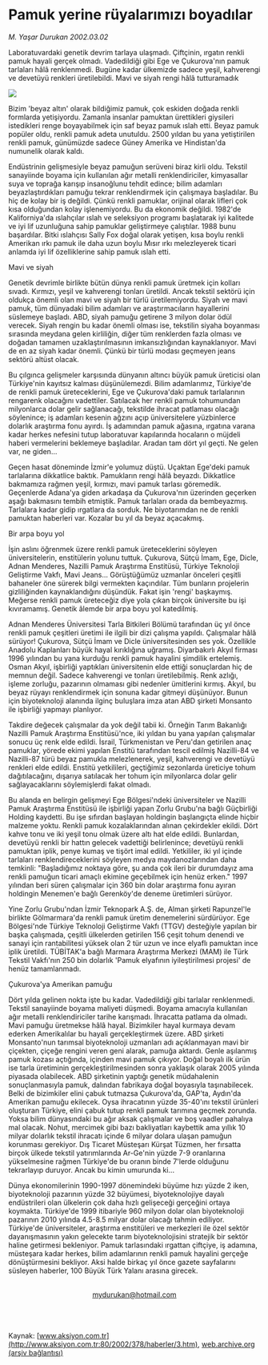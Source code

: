 # Pamuk yerine rüyalarımızı boyadılar

*M. Yaşar Durukan 2002.03.02*

<div>
 <p class="spot">
  Laboratuvardaki genetik devrim tarlaya ulaşmadı. Çiftçinin, ırgatın renkli pamuk hayali gerçek olmadı. Vadedildiği gibi Ege ve Çukurova'nın pamuk tarlaları hâlâ renklenmedi. Bugüne kadar ülkemizde sadece yeşil, kahverengi ve devetüyü renkleri üretilebildi. Mavi ve siyah rengi hâlâ tutturamadık
 </p>
 <p class="metin">
 </p>
 <img border="0" src="/web/20020329160227im_/http://www.aksiyon.com.tr/2002/378/resimler/pamuk.jpg"/>
 <p class="metin">
  Bizim 'beyaz altın' olarak bildiğimiz pamuk, çok eskiden doğada renkli formlarda yetişiyordu. Zamanla insanlar pamuktan ürettikleri giysileri istedikleri renge boyayabilmek için saf beyaz pamuk ıslah etti. Beyaz pamuk popüler oldu, renkli pamuk adeta unutuldu. 2500 yıldan bu yana yetiştirilen renkli pamuk, günümüzde sadece Güney Amerika ve Hindistan'da numunelik olarak kaldı.
 </p>
 <p class="metin">
  Endüstrinin gelişmesiyle beyaz pamuğun serüveni biraz kirli oldu. Tekstil sanayiinde boyama için kullanılan ağır metalli renklendiriciler, kimyasallar suya ve toprağa karışıp insanoğlunu tehdit edince; bilim adamları beyazlaştırdıkları pamuğu tekrar renklendirmek için çalışmaya başladılar. Bu hiç de kolay bir iş değildi. Çünkü renkli pamuklar, orijinal olarak lifleri çok kısa olduğundan kolay işlenemiyordu. Bu da ekonomik değildi. 1982'de Kaliforniya'da ıslahçılar ıslah ve seleksiyon programı başlatarak iyi kalitede ve iyi lif uzunluğuna sahip pamuklar geliştirmeye çalıştılar. 1988 bunu başardılar. Bitki ıslahçısı Sally Fox doğal olarak yetişen, kısa boylu renkli Amerikan ırkı pamuk ile daha uzun boylu Mısır ırkı melezleyerek ticari anlamda iyi lif özelliklerine sahip pamuk ıslah etti.
 </p>
 <p class="metin">
  Mavi ve siyah
 </p>
 <p class="metin">
  Genetik devrimle birlikte bütün dünya renkli pamuk üretmek için kolları sıvadı. Kırmızı, yeşil ve kahverengi tonları üretildi. Ancak tekstil sektörü için oldukça önemli olan mavi ve siyah bir türlü üretilemiyordu. Siyah ve mavi pamuk, tüm dünyadaki bilim adamları ve araştırmacıların hayallerini süslemeye başladı. ABD, siyah pamuğu getirene 3 milyon dolar ödül verecek. Siyah rengin bu kadar önemli olması ise, tekstilin siyaha boyanması sırasında meydana gelen kirliliğin, diğer tüm renklerden fazla olması ve doğadan tamamen uzaklaştırılmasının imkansızlığından kaynaklanıyor. Mavi de en az siyah kadar önemli. Çünkü bir türlü modası geçmeyen jeans sektörü altüst olacak.
 </p>
 <p class="metin">
  Bu çılgınca gelişmeler karşısında dünyanın altıncı büyük pamuk üreticisi olan Türkiye'nin kayıtsız kalması düşünülemezdi. Bilim adamlarımız, Türkiye'de de renkli pamuk üreteceklerini, Ege ve Çukurova'daki pamuk tarlalarının rengarenk olacağını vadettiler. Satılacak her renkli pamuk tohumundan milyonlarca dolar gelir sağlanacağı, tekstilde ihracat patlaması olacağı söylenince; iş adamları kesenin ağzını açıp üniversitelere yüzbinlerce dolarlık araştırma fonu ayırdı. İş adamından pamuk ağasına, ırgatına varana kadar herkes nefesini tutup laboratuvar kapılarında hocaların o müjdeli haberi vermelerini beklemeye başladılar. Aradan tam dört yıl geçti. Ne gelen var, ne giden...
 </p>
 <p class="metin">
  Geçen hasat döneminde İzmir'e yolumuz düştü. Uçaktan Ege'deki pamuk tarlalarına dikkatlice baktık. Pamukların rengi hâlâ beyazdı. Dikkatlice bakmamıza rağmen yeşil, kırmızı, mavi pamuk tarlası göremedik. Geçenlerde Adana'ya giden arkadaşa da Çukurova'nın üzerinden geçerken aşağı bakmasını tembih etmiştik. Pamuk tarlaları orada da bembeyazmış. Tarlalara kadar gidip ırgatlara da sorduk. Ne biyotarımdan ne de renkli pamuktan haberleri var. Kozalar bu yıl da beyaz açacakmış.
 </p>
 <p class="metin">
  Bir arpa boyu yol
 </p>
 <p class="metin">
  İşin aslını öğrenmek üzere renkli pamuk üreteceklerini söyleyen üniversitelerin, enstitülerin yolunu tuttuk. Çukurova, Sütçü İmam, Ege, Dicle, Adnan Menderes, Nazilli Pamuk Araştırma Enstitüsü, Türkiye Teknoloji Geliştirme Vakfı, Mavi Jeans... Görüştüğümüz uzmanlar önceleri çeşitli bahaneler öne sürerek bilgi vermekten kaçındılar. Tüm bunların projelerin gizliliğinden kaynaklandığını düşündük. Fakat işin 'rengi' başkaymış. Meğerse renkli pamuk üreteceğiz diye yola çıkan birçok üniversite bu işi kıvıramamış. Genetik âlemde bir arpa boyu yol katedilmiş.
 </p>
 <p class="metin">
  Adnan Menderes Üniversitesi Tarla Bitkileri Bölümü tarafından üç yıl önce renkli pamuk çeşitleri üretimi ile ilgili bir dizi çalışma yapıldı. Çalışmalar hâlâ sürüyor! Çukurova, Sütçü İmam ve Dicle üniversitesinden ses yok. Özellikle Anadolu Kaplanları büyük hayal kırıklığına uğramış. Diyarbakırlı Akyıl firması 1996 yılından bu yana kurduğu renkli pamuk hayalini şimdilik ertelemiş. Osman Akyıl, işbirliği yaptıkları üniversitenin elde ettiği sonuçlardan hiç de memnun değil. Sadece kahverengi ve tonları üretilebilmiş. Renk azlığı, işleme zorluğu, pazarının olmaması gibi nedenler ümitlerini kırmış. Akyıl, bu beyaz rüyayı renklendirmek için sonuna kadar gitmeyi düşünüyor. Bunun için biyoteknoloji alanında ilginç buluşlara imza atan ABD şirketi Monsanto ile işbirliği yapmayı planlıyor.
 </p>
 <p class="metin">
  Takdire değecek çalışmalar da yok değil tabii ki. Örneğin Tarım Bakanlığı Nazilli Pamuk Araştırma Enstitüsü'nce, iki yıldan bu yana yapılan çalışmalar sonucu üç renk elde edildi. İsrail, Türkmenistan ve Peru'dan getirilen anaç pamuklar, yörede ekimi yapılan Enstitü tarafından tescil edilmiş Nazilli-84 ve Nazilli-87 türü beyaz pamukla melezlenerek, yeşil, kahverengi ve devetüyü renkleri elde edildi. Enstitü yetkilileri, geçtiğimiz sezonlarda üreticiye tohum dağıtılacağını, dışarıya satılacak her tohum için milyonlarca dolar gelir sağlayacaklarını söylemişlerdi fakat olmadı.
 </p>
 <p class="metin">
  Bu alanda en belirgin gelişmeyi Ege Bölgesi'ndeki üniversiteler ve Nazilli Pamuk Araştırma Enstitüsü ile işbirliği yapan Zorlu Grubu'na bağlı Güçbirliği Holding kaydetti. Bu işe sıfırdan başlayan holdingin başlangıçta elinde hiçbir malzeme yoktu. Renkli pamuk kozalaklarından alınan çekirdekler ekildi. Dört kahve tonu ve iki yeşil tonu olmak üzere altı hat elde edildi. Bunlardan, devetüyü renkli bir hattın gelecek vadettiği belirlenince; devetüyü renkli pamuktan iplik, penye kumaş ve tişört imal edildi. Yetkililer, iki yıl içinde tarlaları renklendireceklerini söyleyen medya maydanozlarından daha temkinli: "Başladığımız noktaya göre, şu anda çok ileri bir durumdayız ama renkli pamuğun ticari amaçlı ekimine geçebilmek için henüz erken." 1997 yılından beri süren çalışmalar için 360 bin dolar araştırma fonu ayıran holdingin Menemen'e bağlı Gerenköy'de deneme üretimleri sürüyor.
 </p>
 <p class="metin">
  Yine Zorlu Grubu'ndan İzmir Teknopark A.Ş. de, Alman şirketi Rapunzel'le birlikte Gölmarmara'da renkli pamuk üretim denemelerini sürdürüyor. Ege Bölgesi'nde Türkiye Teknoloji Geliştirme Vakfı (TTGV) desteğiyle yapılan bir başka çalışmada, çeşitli ülkelerden getirilen 156 çeşit tohum denendi ve sanayi için rantabilitesi yüksek olan 2 tür uzun ve ince elyaflı pamuktan ince iplik üretildi. TÜBİTAK'a bağlı Marmara Araştırma Merkezi (MAM) ile Türk Tekstil Vakfı'nın 250 bin dolarlık 'Pamuk elyafının iyileştirilmesi projesi' de henüz tamamlanmadı.
 </p>
 <p class="metin">
  Çukurova'ya Amerikan pamuğu
 </p>
 <p class="metin">
  Dört yılda gelinen nokta işte bu kadar. Vadedildiği gibi tarlalar renklenmedi. Tekstil sanayiinde boyama maliyeti düşmedi. Boyama amacıyla kullanılan ağır metalli renklendiriciler tarihe karışmadı. İhracatta patlama da olmadı. Mavi pamuğu üretmekse hâlâ hayal. Bizimkiler hayal kurmaya devam ederken Amerikalılar bu hayali gerçekleştirmek üzere. ABD şirketi Monsanto'nun tarımsal biyoteknoloji uzmanları adı açıklanmayan mavi bir çiçekten, çiçeğe rengini veren geni alarak, pamuğa aktardı. Genle aşılanmış pamuk kozası açtığında, içinden mavi pamuk çıkıyor. Doğal boyalı ilk ürün ise tarla üretiminin gerçekleştirilmesinden sonra yaklaşık olarak 2005 yılında piyasada olabilecek. ABD şirketinin yaptığı genetik müdahalenin sonuçlanmasıyla pamuk, dalından fabrikaya doğal boyasıyla taşınabilecek. Belki de bizimkiler elini çabuk tutmazsa Çukurova'da, GAP'ta, Aydın'da Amerikan pamuğu ekilecek.  Oysa ihracatının yüzde 35-40'ını tekstil ürünleri oluşturan Türkiye, elini çabuk tutup renkli pamuk tarımına geçmek zorunda. Yoksa bilim dünyasındaki bu ağır aksak çalışmalar ve boş vaadler pahalıya mal olacak. Nohut, mercimek gibi bazı bakliyatları kaybettik ama yıllık 10 milyar dolarlık tekstil ihracatı içinde 6 milyar dolara ulaşan pamuğun korunması gerekiyor. Dış Ticaret Müsteşarı Kürşat Tüzmen, her fırsatta birçok ülkede tekstil yatırımlarında Ar-Ge'nin yüzde 7-9 oranlarına yükselmesine rağmen Türkiye'de bu oranın binde 7'lerde olduğunu tekrarlayıp duruyor. Ancak bu kimin umurunda ki...
 </p>
 <p class="metin">
  Dünya ekonomilerinin 1990-1997 dönemindeki büyüme hızı yüzde 2 iken, biyoteknoloji pazarının yüzde 32 büyümesi, biyoteknolojiye dayalı endüstrileri olan ülkelerin çok daha hızlı gelişeceği gerçeğini ortaya koymakta. Türkiye'de 1999 itibariyle 960 milyon dolar olan biyoteknoloji pazarının 2010 yılında 4.5-8.5 milyar dolar olacağı tahmin ediliyor. Türkiye'de üniversiteler, araştırma enstitüleri ve merkezleri ile özel sektör dayanışmasının yakın gelecekte tarım biyoteknolojisini stratejik bir sektör haline getirmesi bekleniyor. Pamuk tarlasındaki ırgattan çiftçiye, iş adamına, müsteşara kadar herkes, bilim adamlarının renkli pamuk hayalini gerçeğe dönüştürmesini bekliyor. Aksi halde birkaç yıl önce gazete sayfalarını süsleyen haberler, 100 Büyük Türk Yalanı arasına girecek.
 </p>
 <br/>
 <center>
  <a class="anaorta" href="http://web.archive.org/web/20020329160227/mailto:mydurukan@hotmail.com">
   mydurukan@hotmail.com
  </a>
 </center>
 <br/>
 <br/>
 <br/>
</div>

Kaynak: [www.aksiyon.com.tr](http://www.aksiyon.com.tr:80/2002/378/haberler/3.htm), [web.archive.org (arşiv bağlantısı)](http://web.archive.org/web/20020329160227/http://www.aksiyon.com.tr:80/2002/378/haberler/3.htm)
